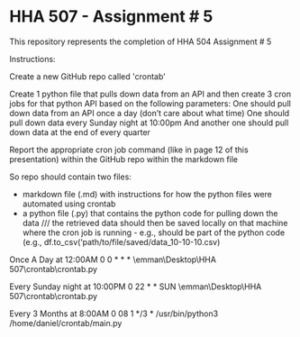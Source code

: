 # HHA 507 - Assignment # 5

This repository represents the completion of HHA 504 Assignment # 5

Instructions:

Create a new GitHub repo called 'crontab'

Create 1 python file that pulls down data from an API and then create 3 cron jobs for that python API based on the following parameters: 
One should pull down data from an API once a day (don’t care about what time) 
One should pull down data every Sunday night at 10:00pm 
And another one should pull down data at the end of every quarter  

Report the appropriate cron job command (like in page 12 of this presentation) within the GitHub repo within the markdown file

So repo should contain two files: 
- markdown file (.md) with instructions for how the python files were automated using crontab 
- a python file (.py) that contains the python code for pulling down the data /// the retrieved data should then be saved locally on that machine where the cron job is running - e.g., should be part of the python code (e.g., df.to_csv(‘path/to/file/saved/data_10-10-10.csv)

Once A Day at 12:00AM
0 0 * * * \emman\Desktop\HHA 507\crontab\crontab.py

Every Sunday night at 10:00PM
0 22 * * SUN \emman\Desktop\HHA 507\crontab\crontab.py

Every 3 Months at 8:00AM
0 08 1 */3 * /usr/bin/python3 /home/daniel/crontab/main.py